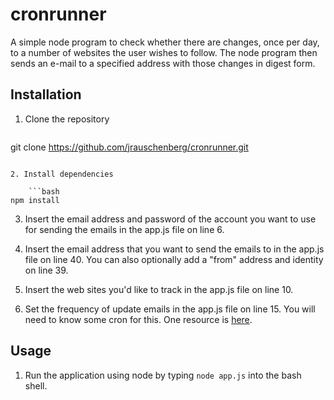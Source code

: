 # cronrunner
A simple node program to check whether there are changes, once per day, to a number of websites the user wishes to follow. The node program then sends an e-mail to a specified address with those changes in digest form.

## Installation

1. Clone the repository

	```bash
git clone https://github.com/jrauschenberg/cronrunner.git
```

2. Install dependencies

	```bash
npm install
```

3. Insert the email address and password of the account you want to use for sending the emails in the app.js file on line 6.

4. Insert the email address that you want to send the emails to in the app.js file on line 40. You can also optionally add a "from" address and identity on line 39.

5. Insert the web sites you'd like to track in the app.js file on line 10.

6. Set the frequency of update emails in the app.js file on line 15. You will need to know some cron for this. One resource is [here](http://www.nncron.ru/help/EN/working/cron-format.htm).

## Usage

1. Run the application using node by typing `node app.js` into the bash shell.
